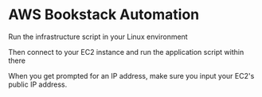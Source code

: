 # AWS Bookstack Automation

Run the infrastructure script in your Linux environment

Then connect to your EC2 instance and run the application script within there

When you get prompted for an IP address, make sure you input your EC2's public IP address.

